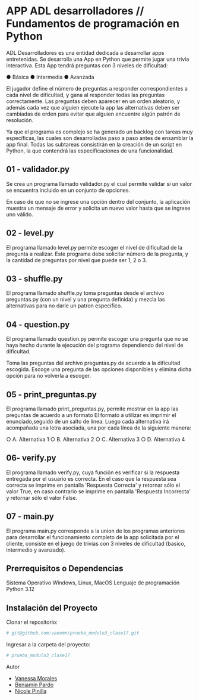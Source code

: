 # APP ADL desarrolladores // Fundamentos de programación en Python

ADL Desarrolladores es una entidad dedicada a desarrollar apps entretenidas.
Se desarrolla una App en Python que permite jugar una trivia interactiva. Esta App tendrá preguntas con 3 niveles de dificultad:

● Básica
● Intermedia
● Avanzada

El jugador define el número de preguntas a responder correspondientes a cada nivel de dificultad, y gana al responder todas las preguntas correctamente. Las preguntas deben aparecer en un orden aleatorio, y además cada vez que alguien ejecute la app las alternativas deben ser cambiadas de orden para evitar que alguien encuentre algún patrón de resolución.

Ya que el programa es complejo se ha generado un backlog con tareas muy específicas, las cuales son desarrolladas paso a paso antes de ensamblar la app final.
Todas las subtareas consistirán en la creación de un script en Python, la que contendrá las especificaciones de una funcionalidad.

## 01 - validador.py

Se crea un programa llamado validador.py el cual permite validar si un valor se encuentra incluido en un conjunto de opciones.

En caso de que no se ingrese una opción dentro del conjunto, la aplicación muestra un mensaje de error y
solicita un nuevo valor hasta que se ingrese uno válido.

## 02 - level.py

El programa llamado level.py permite escoger el nivel de dificultad de la pregunta a realizar. Este programa debe solicitar número de la pregunta, y la cantidad de preguntas por nivel que puede ser 1, 2 o 3.

## 03 - shuffle.py

El programa llamado shuffle.py toma preguntas desde el archivo preguntas.py (con un nivel y una pregunta definida) y mezcla las alternativas para no darle un patron especifico.

## 04 - question.py

El programa llamado question.py permite escoger una pregunta que no se haya hecho durante la ejecución del programa dependiendo del nivel de dificultad.

Toma las preguntas del archivo preguntas.py de acuerdo a la dificultad escogida. Escoge una pregunta de las opciones disponibles y elimina dicha opción para no volverla a escoger.

## 05 - print_preguntas.py

El programa llamado print_preguntas.py, permite mostrar en la app las preguntas de acuerdo a un formato
El formato a utilizar es imprimir el enunciado,seguido de un salto de línea. Luego cada alternativa irá acompañada una letra asociada, una por cada línea de la siguiente manera:

○ A. Alternativa 1
○ B. Alternativa 2
○ C. Alternativa 3
○ D. Alternativa 4

## 06- verify.py

El programa llamado verify.py, cuya función es verificar si la respuesta entregada por el usuario es correcta.
En el caso que la respuesta sea correcta se imprime en pantalla 'Respuesta Correcta' y retornar sólo el valor True, en caso contrario se imprime en pantalla
'Respuesta Incorrecta' y retornar sólo el valor False.

## 07 - main.py

El programa main.py corresponde a la union de los programas anteriores para desarrollar el funcionamiento completo de la app solicitada por el cliente, consiste en el juego de trivias con 3 niveles de dificultad (basico, intermedio y avanzado).

## Prerrequisitos o Dependencias

Sistema Operativo Windows, Linux, MacOS
Lenguaje de programación Python 3.12

## Instalación del Proyecto

Clonar el repositorio:

```bash
# git@github.com:vanemn/prueba_modulo3_clase17.git
```

Ingresar a la carpeta del proyecto:

```bash
# prueba_modulo3_clase17
```

Autor

- [Vanessa Morales](https://github.com/vanemn)
- [Benjamín Pardo](https://github.com/bpardo02)
- [Nicole Pinilla](https://github.com/Npinilla19)
